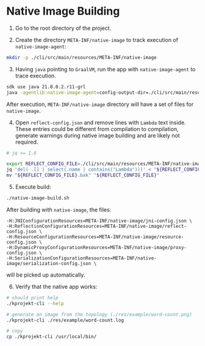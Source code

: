 # Native Image Building

1. Go to the root directory of the project.

2. Create the directory `META-INF/native-image` to track execution of `native-image-agent`:

```bash
mkdir -p ./cli/src/main/resources/META-INF/native-image
```

3. Having `java` pointing to `GraalVM`, run the app with `native-image-agent` to trace execution.

```bash
sdk use java 21.0.0.2.r11-grl
java -agentlib:native-image-agent=config-output-dir=./cli/src/main/resources/META-INF/native-image -jar ./target/kprojekt-cli.jar ./res/example/word-count.log
```

After execution, `META-INF/native-image` directory will have a set of files for `native-image`.

4. Open `reflect-config.json` and remove lines with `Lambda` text inside.
   These entries could be different from compilation to compilation, generate warnings during native image building and are likely not required.

```bash
# jq >= 1.6

export REFLECT_CONFIG_FILE=./cli/src/main/resources/META-INF/native-image/reflect-config.json
jq 'del( .[] | select(.name | contains("Lambda")))' < "${REFLECT_CONFIG_FILE}" > "${REFLECT_CONFIG_FILE}.bak"
mv "${REFLECT_CONFIG_FILE}.bak" "${REFLECT_CONFIG_FILE}"
```

5. Execute build:

```bash
./native-image-build.sh
```

After building with `native-image`, the files:

```
-H:JNIConfigurationResources=META-INF/native-image/jni-config.json \
-H:ReflectionConfigurationResources=META-INF/native-image/reflect-config.json \
-H:ResourceConfigurationResources=META-INF/native-image/resource-config.json \
-H:DynamicProxyConfigurationResources=META-INF/native-image/proxy-config.json \
-H:SerializationConfigurationResources=META-INF/native-image/serialization-config.json \
```

will be picked up automatically.

6. Verify that the native app works:

```bash
# should print help
./kprojekt-cli --help

# generate an image from the topology (./res/example/word-count.png)
./kprojekt-cli ./res/example/word-count.log

# copy
cp ./kprojekt-cli /usr/local/bin/
```
